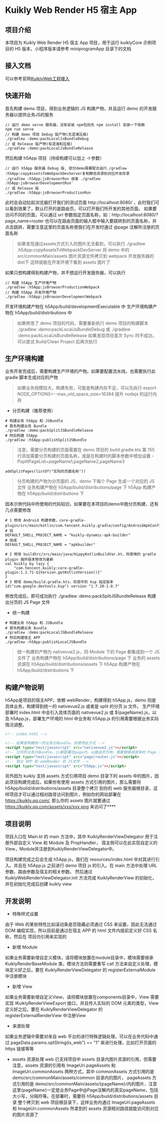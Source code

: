 # Kuikly Web Render H5 宿主 App

## 项目介绍

本项目为 Kuikly Web Render H5 宿主 App 项目，用于运行 kuiklyCore 示例项目的 H5 版本，小程序版本请参考 miniprogramApp 目录下的文档

## 接入文档

可以参考官网[KuiklyWeb工程接入](https://kuikly.woa.com/%E5%BF%AB%E9%80%9F%E5%BC%80%E5%A7%8B/Web.html#%E6%96%B0%E5%BB%BAwebapp%E7%9B%AE%E5%BD%95)

## 快速开始

首先构建 demo 项目，得到业务逻辑的 JS 构建产物，并且运行 demo 的开发服务器以提供业务JS的服务
```shell
// 运行 demo serve 服务器，没有安装 npm包则先 npm install 安装一下依赖
npm run serve
// 构建 demo 项目 Debug 版产物(无混淆压缩)
./gradlew :demo:packLocalJsBundleDebug
// 或 Release 版产物(有混淆和压缩)
./gradlew :demo:packLocalJsBundleRelease
```

然后构建 h5App 项目（持续构建可以加上 -t 参数）
```shell
// 运行 h5App 服务器 Debug 版, 部分demo需要配合运行./gradlew :h5App:copyAssetsToWebpackDevServer复制静态资源到对应开发目录
./gradlew :h5App:jsBrowserRun 或者 ./gradlew :h5App:jsBrowserDevelopmentRun'
// 或 Release 版
./gradlew :h5App:jsBrowserProductionRun
```
此时会自动拉起浏览器打开我们的测试页面 http://localhost:8080/ ，此时我们可以看到效果了，默认打开的是路由页，可以打开我们所开发的其他页面。
如果要访问不同的页面，可以通过 url 参数指定页面名称，如：http://localhost:8080/?page_name=router
也可以在路由页面的输入框中输入要跳转到的页面名称，并点击跳转，需要注意这里的页面名称使我们在开发时通过 @page 注解所注册的页面名称
>如果发现通过assets方式引入的图片无法看到，可以执行 ./gradlew :h5App:copyAssetsToWebpackDevServer 将 demo 中的 src/commonMain/assets 图片资源文件拷贝到 webpack 开发服务器的dist下
>这样就能在开发环境下看到 assets 图片了

如果只想构建得到构建产物，并不想运行开发服务器，可以执行

```shell
// 构建 h5App 生产环境产物
./gradlew :h5App:jsBrowserProductionWebpack
// 构建 h5App 开发环境产物
./gradlew :h5App:jsBrowserDevelopmentWebpack
```

开发环境构建产物在 h5App/build/developmentExecutable 中
生产环境构建产物在 h5App/build/distributions 中

>如果修改了 demo 项目的代码，需要重新执行 demo 项目的构建脚本 ./gradlew :demo:packLocalJsBundleDebug 或 ./gradlew :demo:packLocalJsBundleRelease
>如果发现项目首次 Sync 时不成功，可以尝试 Build/Clean Project 后再次执行

## 生产环境构建

业务开发完成后，需要构建生产环境的产物。如果要配置流水线，也需要执行此 gradle 脚本生成对应的产物

>如果业务规模较大，构建失败，可能是构建内存不足，可以先执行 export NODE_OPTIONS=--max_old_space_size=16384 提升 nodejs 的运行内存

- 分页构建（推荐使用）
```shell
# 构建业务 h5App 和 JSBundle
# 首先构建业务 Bundle
./gradlew :demo:packSplitJSBundleRelease
# 然后构建 h5App
./gradlew :h5App:publishSplitJSBundle
```
>注意，需要分页构建的页面需要在 demo 项目的 build.gradle.kts 第 155 行添加需要分页构建的页面名称，或是在构建时的脚本参数中增加设置 -PsplitPageList=pageName1,pageName2,pageName3
```shell
addSplitPages(listOf("实际的页面名称"))
```
>分页构建的产物为分页面的 JS，demo 下每个 Page 生成一个对应的 JS 文件
>业务构建产物在 h5App/build/distributions/page 下
>h5App 构建产物在 h5App/build/distributions 下

因本示例代码中所使用的代码较旧，如果要在本项目的demo中跑分页构建，还有几点需要修改
```shell
# 1 修改 Android 构建参数，core-gradle-plugin/src/main/kotlin/com.tencent.kuikly.gradle/config/AndroidApkConfig.kt，
# 将
DEFAULT_SHELL_PROJECT_NAME = "kuikly-dynamic-apk-builder"
# 改成
DEFAULT_SHELL_PROJECT_NAME = "apkbuilder"

# 2 修改 buildSrc/src/main/java/HippyKotlinBuildVar.kt，将使用的 gradle plugin 插件版本修改为最新
val kuikly by lazy {
    "com.tencent.kuikly:core-gradle-plugin:1.1.71-${Version.getKotlinVersion()}"
}
# 3 修改 demo/build.gradle.kts，将其中的 ksp 指定版本
id("com.google.devtools.ksp") version "1.7.20-1.0.7"
```
修改完成后，即可成功执行 ./gradlew :demo:packSplitJSBundleRelease 构建出分页的 JS Page 文件

- 统一构建

```shell
# 构建业务 h5App 和 JSBundle
# 首先构建业务 Bundle
./gradlew :demo:packLocalJSBundleRelease
# 然后构建宿主 APP
./gradlew :h5App:publishLocalJSBundle
```
>统一构建的产物为 nativevue2.js，同 Module 下的 Page 都集成到一个 JS 文件了
>业务构建产物在 h5App/build/distributions/page 下
>业务的 assets 资源在 h5App/build/distributions/assets 下
>h5App 构建产物在 h5App/build/distributions 下

## 构建产物说明

h5App是项目的宿主APP，依赖 webRender，构建得到 h5App.js，demo 则是具体业务，构建得到统一的 nativevue2.js 或者是 split 的分页 js 文件。
生产环境部署时 index.html 中会引入具体页面的 nativevue2.js 或 ${pageName}.js，以及 h5App.js，部署生产环境的 html 中业务和 h5App.js 的引用需要根据业务实际情况调整。
```html
<!-- index.html -->

<!-- 如果是构建统一的业务JSBundle，则使用此方式 -->
<script type="text/javascript" src="nativevue2.js"></script>
<!-- 分页的业务JSBundle，js都部署在page内，以路由页为例，需要替换成具体的 Page 名称 -->
<script type="text/javascript" src="page/router.js"></script>
<!-- 宿主 APP 和 webRender 的 JS文件 -->
<script type="text/javascript" src="h5App.js"></script>
```

另外因为 kuikly 支持 assets 方式引用项目 demo 目录下的 assets 中的图片，因此项目构建完成后，如果你有使用 assets 方式引用的图片，那么需要将 h5App/build/distributions/assets 目录整个拷贝
到你的 web 服务器根目录，这样项目才可以通过相对路径访问到图片，例如你的网站部署在 https://kuikly.qq.com/, 那么你的 assets 图片就要通过 https://kuikly.qq.com/assets/xxx/xxx.png 来访问了****

## 项目说明

项目入口在 Main.kt 的 main 方法中，其中 KuiklyRenderViewDelegator 用于注册外部自定义 View 和 Module 及 PropHandler，
宿主侧可以在此实现自定义的View，Module并注册到KuiklyRenderViewDelegator中。

项目构建完成之后会生成 h5App.js，我们在 resources/index.html 中对其进行引入。并且在 h5App.js 之前进行 demo 项目 js 的引入。在 main 方法中处理 URL 参数、路由参数及宿主的相关参数。
然后通过 KuiklyWebRenderViewDelegator.init 方法完成 KuiklyRenderView 的初始化，并在初始化完成后创建 kuikly view

## 开发说明

- 特殊样式设置

由于 Web 的某些特性比如滚动条是否隐藏必须通过 CSS 来设置，因此无法通过 DOM 编程实现，所以目前是通过在宿主 APP 的 html 文件内提前定义好 CSS 名称，然后在 项目内引用来实现的

- 新增 Module

如果业务需要新增自定义模块，请将模块放置在module目录中，模块需要继承 KuiklyRenderBaseModule 类，模块方法则需要重写 call 方法来自定义处理，模块定义好之后，要在 KuiklyRenderViewDelegator 的 registerExternalModule 中注册模块

- 新增 View

如果业务需要新增自定义View，请将模块放置在components目录中，View 需要实现 IKuiklyRenderViewExport 接口，并且传入实际的 DOM 元素的类型，View 定义好之后，要在 KuiklyRenderViewDelegator 的 registerExternalRenderView 中注册View

- 来源处理

如果业务逻辑中需要对来自 web 平台的进行特殊逻辑处理，可以在业务代码中通过 pageData.params.optString(is_web") == "1" 来进行处理，比如打开页面的 https 链接等等

- assets 资源处理
web 已支持项目中 assets 目录内图片资源的引用，但需要注意，assets 资源的引用有 ImageUri.pageAssets 和 ImageUri.commonAssets 两种方式，其中 commonAssets 方式引用的是 demo/src/commonMain/assets/common 目录内的图片，
pageAssets 方式引用的是 demo/src/commonMain/assets/{pageName}/内的图片，注意这里{pageName}一定是业务Page中@Page注解内的真实pageName，包括大小写，分隔符等。在部署时，需要将 h5App/build/distributions/assets 目录
整个拷贝到 web 项目根目录下，这样业务内通过 ImageUrl.pageAssets 和 ImageUri.commonAssets 所拿到的 assets 资源相对路径就能访问到对应的图片资源了

